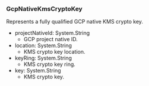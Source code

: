 ### GcpNativeKmsCryptoKey
Represents a fully qualified GCP native KMS crypto key.

- projectNativeId: System.String
  - GCP project native ID.
- location: System.String
  - KMS crypto key location.
- keyRing: System.String
  - KMS crypto key ring.
- key: System.String
  - KMS crypto key.
